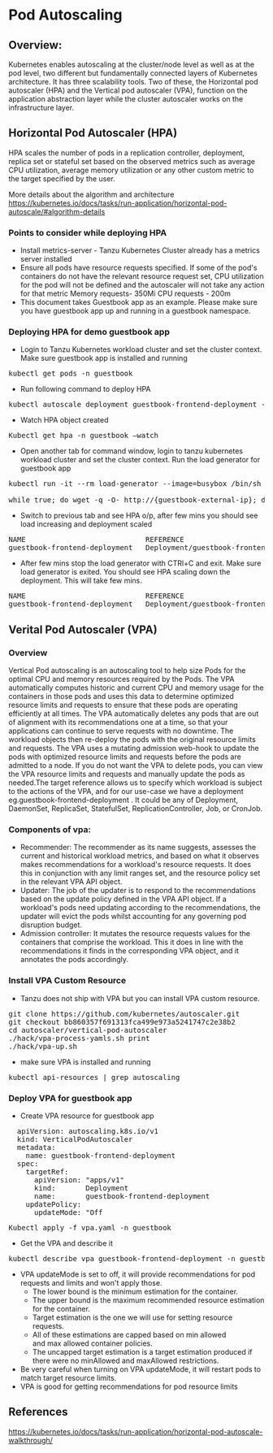 # Pod Autoscaling

## Overview:

Kubernetes enables autoscaling at the cluster/node level as well as at the pod level, two different but fundamentally connected layers of Kubernetes architecture. It has three scalability tools. Two of these, the Horizontal pod autoscaler (HPA) and the Vertical pod autoscaler (VPA), function on the application abstraction layer while the cluster autoscaler works on the infrastructure layer.

## Horizontal Pod Autoscaler (HPA)
HPA scales the number of pods in a replication controller, deployment, replica set or stateful set based on the observed metrics such as average CPU utilization, average memory utilization or any other custom metric to the target specified by the user.

More details about the algorithm and architecture https://kubernetes.io/docs/tasks/run-application/horizontal-pod-autoscale/#algorithm-details

### Points to consider while deploying HPA

- Install metrics-server - Tanzu Kubernetes Cluster already has a metrics server installed
- Ensure all pods have resource requests specified. If some of the pod's containers do not have the relevant resource request set, CPU utilization for the pod will not be defined and the autoscaler will not take any action for that metric
Memory requests- 350Mi
CPU requests - 200m
- This document takes Guestbook app as an example.  Please make sure you have guestbook app up and running in a guestbook namespace.

### Deploying HPA for demo guestbook app
- Login to Tanzu Kubernetes workload cluster and set the cluster context. Make sure guestbook app is installed and running
<pre>
kubectl get pods -n guestbook
</pre>
- Run following command to deploy HPA
<pre>
kubectl autoscale deployment guestbook-frontend-deployment --min=1 --max=10 --cpu-percent=50 -n guestbook
</pre>
- Watch HPA object created
<pre>
Kubectl get hpa -n guestbook —watch
</pre>
- Open another tab for command window, login to tanzu kubernetes workload cluster and set the cluster context.  Run the load generator for guestbook app
<pre>
kubectl run -it --rm load-generator --image=busybox /bin/sh

while true; do wget -q -O- http://{guestbook-external-ip}; done
</pre>
- Switch to previous tab and see HPA o/p, after few mins you should see load increasing and deployment scaled
<pre>
NAME                            REFERENCE                                        TARGET      MINPODS   MAXPODS   REPLICAS   AGE
guestbook-frontend-deployment   Deployment/guestbook-frontend-deployment/scale   305% / 50%  1         8   
</pre>
- After few mins stop the load generator with CTRl+C and exit.  Make sure load generator is exited.  You should see HPA scaling down the deployment.  This will take few mins.
<pre>
NAME                            REFERENCE                                        TARGET      MINPODS   MAXPODS   REPLICAS   AGE
guestbook-frontend-deployment   Deployment/guestbook-frontend-deployment/scale   0% / 50%  1         1   
</pre>

## Verital Pod Autoscaler (VPA)
### Overview
Vertical Pod autoscaling is an autoscaling tool to help size Pods for the optimal CPU and memory resources required by the Pods. The VPA automatically computes historic and current CPU and memory usage for the containers in those pods and uses this data to determine optimized resource limits and requests to ensure that these pods are operating efficiently at all times. The VPA automatically deletes any pods that are out of alignment with its recommendations one at a time, so that your applications can continue to serve requests with no downtime. The workload objects then re-deploy the pods with the original resource limits and requests. The VPA uses a mutating admission web-hook to update the pods with optimized resource limits and requests before the pods are admitted to a node. If you do not want the VPA to delete pods, you can view the VPA resource limits and requests and manually update the pods as needed.The target reference allows us to specify which workload is subject to the actions of the VPA, and for our use-case we have a deployment eg.guestbook-frontend-deployment . It could be any of Deployment, DaemonSet, ReplicaSet, StatefulSet, ReplicationController, Job, or CronJob.

### Components of vpa:

- Recommender:
The recommender as its name suggests, assesses the current and historical workload metrics, and based on what it observes makes recommendations for a workload's resource requests. It does this in conjunction with any limit ranges set, and the resource policy set in the relevant VPA API object.
- Updater:
The job of the updater is to respond to the recommendations based on the update policy defined in the VPA API object. If a workload's pods need updating according to the recommendations, the updater will evict the pods whilst accounting for any governing pod disruption budget.
- Admission controller:
It mutates the resource requests values for the containers that comprise the workload. This it does in line with the recommendations it finds in the corresponding VPA object, and it annotates the pods accordingly.

### Install VPA Custom Resource
- Tanzu does not ship with VPA but you can install VPA custom resource.
<pre>
git clone https://github.com/kubernetes/autoscaler.git
git checkout bb860357f691313fca499e973a5241747c2e38b2
cd autoscaler/vertical-pod-autoscaler
./hack/vpa-process-yamls.sh print
./hack/vpa-up.sh
</pre>
- make sure VPA is installed and running
<pre>
kubectl api-resources | grep autoscaling
</pre>

### Deploy VPA for guestbook app
- Create VPA resource for guestbook app
<pre>
  apiVersion: autoscaling.k8s.io/v1
  kind: VerticalPodAutoscaler
  metadata:
    name: guestbook-frontend-deployment
  spec:
    targetRef:
      apiVersion: "apps/v1"
      kind:       Deployment
      name:       guestbook-frontend-deployment
    updatePolicy:
      updateMode: "Off
</pre>
<pre>
Kubectl apply -f vpa.yaml -n guestbook
</pre>
- Get the VPA and describe it
<pre>
kubectl describe vpa guestbook-frontend-deployment -n guestbook
</pre>
- VPA updateMode is set to off, it will provide recommendations for pod requests and limits and won't apply those.
  - The lower bound is the minimum estimation for the container.
  - The upper bound is the maximum recommended resource estimation for the container.
  - Target estimation is the one we will use for setting resource requests.
  - All of these estimations are capped based on min allowed and max allowed container policies.
  - The uncapped target estimation is a target estimation produced if there were    no minAllowed and maxAllowed restrictions.
- Be very careful when turning on VPA updateMode, it will restart pods to match target resource limits.
- VPA is good for getting recommendations for pod resource limits

## References
https://kubernetes.io/docs/tasks/run-application/horizontal-pod-autoscale-walkthrough/



